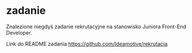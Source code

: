 # zadanie

Znalezione niegdyś zadanie rekrutacyjne na stanowisko Juniora Front-End Developer. 

Link do README zadania https://github.com/Ideamotive/rekrutacja
